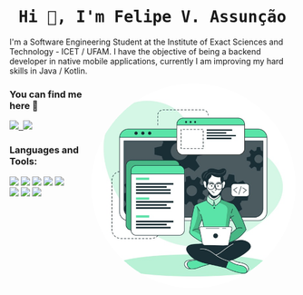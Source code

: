 <h1 align="center"> <samp> Hi 👋, I'm Felipe V. Assunção<br/> </h1>
    
<p align="left">
    I'm a Software Engineering Student at the Institute of Exact Sciences and Technology - ICET / UFAM. I have the objective of being a backend developer in native mobile             applications, currently I am improving my hard skills in Java / Kotlin.
</p>

<img align='right' src="https://raw.githubusercontent.com/assuncaofelipe/assuncaofelipe/main/images/capas/capa2.png" width="360">

<h3 align="left"> You can find me here 🔎</h3> 
<p align="left"> <samp>
    <a href="https://www.linkedin.com/in/assuncao-felipe/" target="_blank">
        <img src="https://img.shields.io/badge/linkedin-%230077B5.svg?&style=for-the-badge&logo=linkedin&logoColor=white" height="30"/>
    </a>
    <a href="https://www.instagram.com/diceloss/" target="_blank">
        <img src = "https://img.shields.io/badge/instagram-%23E4405F.svg?&style=for-the-badge&logo=instagram&logoColor=white" height="30"/>
    </a>
</p>

<h3 align="left"> Languages and Tools: </h3>  
<p align="left">
  <img src="https://img.shields.io/badge/Python-3766AB?style=flat-square&logo=Python&logoColor=white" height="30"/></a> 
  <img src="https://img.shields.io/badge/Java-E4405F?style=flat-square&logo=Java&logoColor=white" height="30"/></a> 
  <img src="https://img.shields.io/badge/C-A8B9CC?style=flat-square&logo=C&logoColor=white" height="30"/></a>
  <img src="https://img.shields.io/badge/Kotlin-0095D5?style=flat-square&logo=kotlin&logoColor=white" height="30"/>
  <img src="https://img.shields.io/badge/Android-3DDC84?style=flat-square&logo=android&logoColor=white" height="30"/>
  <br>
  <img src="https://img.shields.io/badge/Django-092E20?style=flat-square&logo=Django&logoColor=white" height="30"/></a>
  <img src="https://img.shields.io/badge/HTML-E34F26?style=flat-square&logo=html5&logoColor=white" height="30"/>
  <img src="https://img.shields.io/badge/CSS-1572B6?style=flat-square&logo=css3&logoColor=white" height="30"/>
</p>
